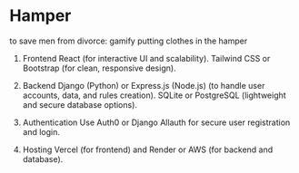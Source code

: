 # Hamper

to save men from divorce: gamify putting clothes in the hamper

1. Frontend
React (for interactive UI and scalability).
Tailwind CSS or Bootstrap (for clean, responsive design).

2. Backend
Django (Python) or Express.js (Node.js) (to handle user accounts, data, and rules creation).
SQLite or PostgreSQL (lightweight and secure database options).

3. Authentication
Use Auth0 or Django Allauth for secure user registration and login.

4. Hosting
Vercel (for frontend) and Render or AWS (for backend and database).
